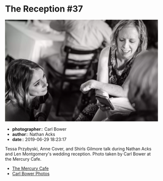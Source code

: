 # The Reception #37

![Tessa Przybyski, Anne Cover, and Shirls Gilmore talk](assets/2019-06-29-set-3-the-reception-37.webp)

* **photographer**:: Carl Bower  
* **author**:: Nathan Acks  
* **date**:: 2019-06-29 18:23:17

Tessa Przybyski, Anne Cover, and Shirls Gilmore talk during Nathan Acks and Len Montgomery's wedding reception. Photo taken by Carl Bower at the Mercury Cafe.

* [The Mercury Cafe](http://mercurycafe.com)
* [Carl Bower Photos](https://carlbowerphotos.com)

